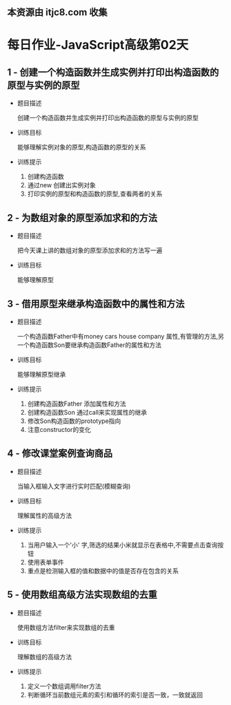 ## 本资源由 itjc8.com 收集
# 每日作业-JavaScript高级第02天



## 1 - 创建一个构造函数并生成实例并打印出构造函数的原型与实例的原型

- 题目描述

   创建一个构造函数并生成实例并打印出构造函数的原型与实例的原型


- 训练目标

  能够理解实例对象的原型,构造函数的原型的关系

- 训练提示

    1. 创建构造函数
    2. 通过new 创建出实例对象
    3. 打印实例的原型和构造函数的原型,查看两者的关系



## 2 - 为数组对象的原型添加求和的方法

- 题目描述

  把今天课上讲的数组对象的原型添加求和的方法写一遍

- 训练目标

  能够理解原型

## 3 - 借用原型来继承构造函数中的属性和方法

- 题目描述

  一个构造函数Father中有money cars house company 属性,有管理的方法,另一个构造函数Son要继承构造函数Father的属性和方法


- 训练目标

  能够理解原型继承

- 训练提示

  1. 创建构造函数Father 添加属性和方法
  2. 创建构造函数Son 通过call来实现属性的继承
  3. 修改Son构造函数的prototype指向
  4. 注意constructor的变化



## 4 - 修改课堂案例查询商品

- 题目描述

  当输入框输入文字进行实时匹配(模糊查询) 

- 训练目标 

  理解属性的高级方法

- 训练提示

  1. 当用户输入一个'小' 字,筛选的结果小米就显示在表格中,不需要点击查询按钮
  2. 使用表单事件
  3. ​重点是检测输入框的值和数据中的值是否存在包含的关系 



## 5 - 使用数组高级方法实现数组的去重

- 题目描述

  使用数组方法filter来实现数组的去重

- 训练目标

  理解数组的高级方法

- 训练提示

  1. 定义一个数组调用filter方法
  2. 判断循环当前数组元素的索引和循环的索引是否一致，一致就返回

